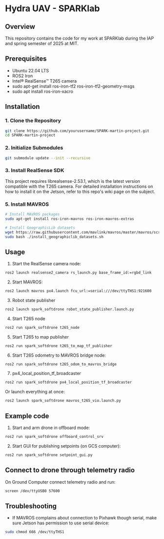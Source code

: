 # Hydra UAV - SPARKlab

## Overview
This repository contains the code for my work at SPARKlab during the IAP and spring semester of 2025 at MIT.

## Prerequisites
- Ubuntu 22.04 LTS
- ROS2 Iron
- Intel® RealSense™ T265 camera
- sudo apt-get install ros-iron-tf2 ros-iron-tf2-geometry-msgs
- sudo apt install ros-iron-xacro

## Installation

### 1. Clone the Repository
```bash
git clone https://github.com/yourusername/SPARK-martin-project.git
cd SPARK-martin-project
```

### 2. Initialize Submodules
```bash
git submodule update --init --recursive
```

### 3. Install RealSense SDK
This project requires librealsense-2.53.1, which is the latest version compatible with the T265 camera.
For detailed installation instructions on how to install it on the Jetson, refer to this repo's wiki page on the subject.


### 5. Install MAVROS
```bash
# Install MAVROS packages
sudo apt-get install ros-iron-mavros ros-iron-mavros-extras

# Install GeographicLib datasets
wget https://raw.githubusercontent.com/mavlink/mavros/master/mavros/scripts/install_geographiclib_datasets.sh
sudo bash ./install_geographiclib_datasets.sh
```

## Usage
1. Start the RealSense camera node:
```bash
ros2 launch realsense2_camera rs_launch.py base_frame_id:=rgbd_link
```

2. Start MAVROS:
```bash
ros2 launch mavros px4.launch fcu_url:=serial:///dev/ttyTHS1:921600
```
3. Robot state publisher
```bash
ros2 launch spark_softdrone robot_state_publisher.launch.py
```
4. Start T265 node
```bash
ros2 run spark_softdrone t265_node
```
5. Start T265 to map publisher
```bash
ros2 run spark_softdrone t265_to_map_tf_publisher
```
6. Start T265 odometry to MAVROS bridge node:
```bash
ros2 run spark_softdrone t265_odom_to_mavros_bridge
```
7. px4_local_position_tf_broadcaster
```bash
ros2 run spark_softdrone px4_local_position_tf_broadcaster 
```

Or launch everything at once:
```bash
ros2 launch spark_softdrone mavros_t265_vio.launch.py
```

## Example code
1. Start and arm drone in offboard mode:
```bash
ros2 run spark_softdrone offboard_control_srv
```
2. Start GUI for publishing setpoints (on GCS computer):
```bash
ros2 run spark_softdrone setpoint_gui.py
```

## Connect to drone through telemetry radio
On Ground Computer connect telemetry radio and run:
```bash
screen /dev/ttyUSB0 57600
```

## Troubleshooting
- If MAVROS complains about connection to Pixhawk though serial, make sure Jetson has permission to use serial device:
```bash
sudo chmod 666 /dev/ttyTHS1
```
